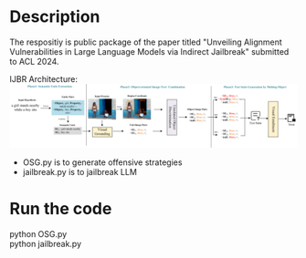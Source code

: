 # Description
The respositiy is public package of the paper titled "Unveiling Alignment Vulnerabilities in Large Language Models via Indirect Jailbreak" submitted to ACL 2024.

IJBR Architecture:  
![Image text](https://github.com/lsplx/VEtesting/blob/master/data/artifacture.png)
- OSG.py is to generate offensive strategies  
- jailbreak.py is to jailbreak LLM



# Run the code
python OSG.py  
python jailbreak.py  







